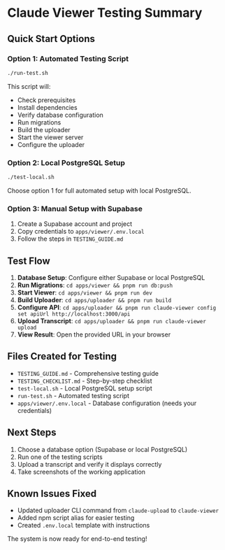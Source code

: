 # Claude Viewer Testing Summary

## Quick Start Options

### Option 1: Automated Testing Script
```bash
./run-test.sh
```
This script will:
- Check prerequisites
- Install dependencies
- Verify database configuration
- Run migrations
- Build the uploader
- Start the viewer server
- Configure the uploader

### Option 2: Local PostgreSQL Setup
```bash
./test-local.sh
```
Choose option 1 for full automated setup with local PostgreSQL.

### Option 3: Manual Setup with Supabase
1. Create a Supabase account and project
2. Copy credentials to `apps/viewer/.env.local`
3. Follow the steps in `TESTING_GUIDE.md`

## Test Flow

1. **Database Setup**: Configure either Supabase or local PostgreSQL
2. **Run Migrations**: `cd apps/viewer && pnpm run db:push`
3. **Start Viewer**: `cd apps/viewer && pnpm run dev`
4. **Build Uploader**: `cd apps/uploader && pnpm run build`
5. **Configure API**: `cd apps/uploader && pnpm run claude-viewer config set apiUrl http://localhost:3000/api`
6. **Upload Transcript**: `cd apps/uploader && pnpm run claude-viewer upload`
7. **View Result**: Open the provided URL in your browser

## Files Created for Testing

- `TESTING_GUIDE.md` - Comprehensive testing guide
- `TESTING_CHECKLIST.md` - Step-by-step checklist
- `test-local.sh` - Local PostgreSQL setup script
- `run-test.sh` - Automated testing script
- `apps/viewer/.env.local` - Database configuration (needs your credentials)

## Next Steps

1. Choose a database option (Supabase or local PostgreSQL)
2. Run one of the testing scripts
3. Upload a transcript and verify it displays correctly
4. Take screenshots of the working application

## Known Issues Fixed

- Updated uploader CLI command from `claude-upload` to `claude-viewer`
- Added npm script alias for easier testing
- Created `.env.local` template with instructions

The system is now ready for end-to-end testing!
